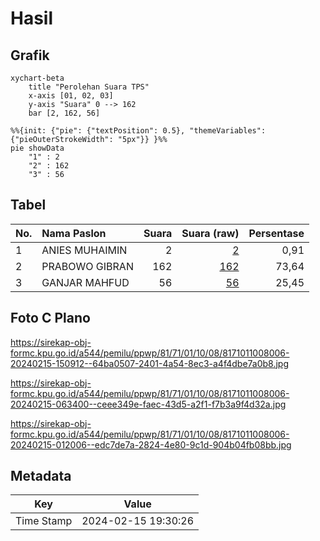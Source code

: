 # Hasil

## Grafik

```mermaid
xychart-beta
    title "Perolehan Suara TPS"
    x-axis [01, 02, 03]
    y-axis "Suara" 0 --> 162
    bar [2, 162, 56]
```

```mermaid
%%{init: {"pie": {"textPosition": 0.5}, "themeVariables": {"pieOuterStrokeWidth": "5px"}} }%%
pie showData
    "1" : 2
    "2" : 162
    "3" : 56
```

## Tabel

| No. | Nama Paslon    | Suara | Suara (raw) | Persentase |
|:--- |:-------------- | -----:| -----------:| ----------:|
| 1   | ANIES MUHAIMIN | 2     | [2][p-1]    | 0,91       |
| 2   | PRABOWO GIBRAN | 162   | [162][p-2]  | 73,64      |
| 3   | GANJAR MAHFUD  | 56    | [56][p-3]   | 25,45      |


[p-1]: https://github.com/gigit-pemilu/pemilu-2024-81-maluku/blob/main/pilpres/hitung-suara/sub/81-maluku/sub/71-kota-ambon/sub/01-nusaniwe/sub/1008-benteng/sub/006-tps/sub/paslon-1.txt
[p-2]: https://github.com/gigit-pemilu/pemilu-2024-81-maluku/blob/main/pilpres/hitung-suara/sub/81-maluku/sub/71-kota-ambon/sub/01-nusaniwe/sub/1008-benteng/sub/006-tps/sub/paslon-2.txt
[p-3]: https://github.com/gigit-pemilu/pemilu-2024-81-maluku/blob/main/pilpres/hitung-suara/sub/81-maluku/sub/71-kota-ambon/sub/01-nusaniwe/sub/1008-benteng/sub/006-tps/sub/paslon-3.txt

## Foto C Plano

https://sirekap-obj-formc.kpu.go.id/a544/pemilu/ppwp/81/71/01/10/08/8171011008006-20240215-150912--64ba0507-2401-4a54-8ec3-a4f4dbe7a0b8.jpg

https://sirekap-obj-formc.kpu.go.id/a544/pemilu/ppwp/81/71/01/10/08/8171011008006-20240215-063400--ceee349e-faec-43d5-a2f1-f7b3a9f4d32a.jpg

https://sirekap-obj-formc.kpu.go.id/a544/pemilu/ppwp/81/71/01/10/08/8171011008006-20240215-012006--edc7de7a-2824-4e80-9c1d-904b04fb08bb.jpg


## Metadata

| Key        | Value               |
| ---------- | ------------------- |
| Time Stamp | 2024-02-15 19:30:26 |



